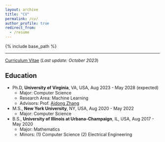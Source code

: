 ```yaml
---
layout: archive
title: "CV"
permalink: /cv/
author_profile: true
redirect_from:
  - /resume
---
```


{% include base_path %}

------

[Curriculum Vitae](http://wenqian-ye.github.io/files/cv.pdf) (*Last update: October 2023*)



## Education

-  Ph.D, **University of Virginia**, VA, USA, Aug 2023 - May 2028 (expected)
   -  Major: Computer Science
   - Research Area: Machine Learning
   - Advisors: Prof. [Aidong Zhang](https://engineering.virginia.edu/faculty/aidong-zhang)
- M.S., **New York University**, NY, USA, Aug 2020 - May 2022
  - Major: Computer Science
- B.S., **University of Illinois at Urbana-Champaign**, IL, USA, Aug 2017 - May 2020
  - Major: Mathematics
  - Minors: (1) Computer Science (2) Electrical Engineering




<!-- Skills
======
* Skill 1
* Skill 2
  * Sub-skill 2.1
  * Sub-skill 2.2
  * Sub-skill 2.3
* Skill 3

Publications
======
  <ul>{% for post in site.publications %}
    {% include archive-single-cv.html %}
  {% endfor %}</ul>
  
Talks
======
  <ul>{% for post in site.talks %}
    {% include archive-single-talk-cv.html %}
  {% endfor %}</ul>
  
Teaching
======
  <ul>{% for post in site.teaching %}
    {% include archive-single-cv.html %}
  {% endfor %}</ul> -->
  
<!-- Academic Service
======
* Reviewer of *International Conference on Acoustics, Speech, and Signal Processing (ICASSP)*, 2023
* Reviewer of *The AAAI Conference on Artificial Intelligence (AAAI)*, 2023
* Reviewer of *International Conference on Machine Learning (ICML)*, 2022 -->
